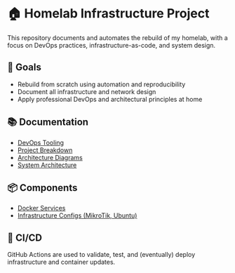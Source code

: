 # 🏠 Homelab Infrastructure Project

This repository documents and automates the rebuild of my homelab, with a focus on DevOps practices, infrastructure-as-code, and system design.

## 📌 Goals
- Rebuild from scratch using automation and reproducibility
- Document all infrastructure and network design
- Apply professional DevOps and architectural principles at home

## 📚 Documentation

- [DevOps Tooling](./docs/devops-tooling.md)
- [Project Breakdown](./docs/project-breakdown.md)
- [Architecture Diagrams](./docs/diagrams/)
- [System Architecture](./docs/architecture.md)

## 📦 Components

- [Docker Services](./docker/)
- [Infrastructure Configs (MikroTik, Ubuntu)](./infrastructure/)

## 🚀 CI/CD

GitHub Actions are used to validate, test, and (eventually) deploy infrastructure and container updates.

